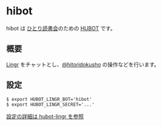 # hibot

hibot は [ひとり読書会][hitoridokusho]のための [HUBOT][github/hubot] です。

## 概要

[Lingr][lingr] をチャットとし、[@hitoridokusho][@hitoridokusho] の操作などを行います。

## 設定

    $ export HUBOT_LINGR_BOT='hibot'
    $ export HUBOT_LINGR_SECRET='...'

[設定の詳細は hubot-lingr を参照][miyagawa/hubot-lingr]

[hitoridokusho]: http://hitoridokusho.doorkeeper.jp/
[@hitoridokusho]: https://twitter.com/hitoridokusho
[lingr]: http://lingr.com/
[github/hubot]: https://github.com/github/hubot
[miyagawa/hubot-lingr]: https://github.com/miyagawa/hubot-lingr
